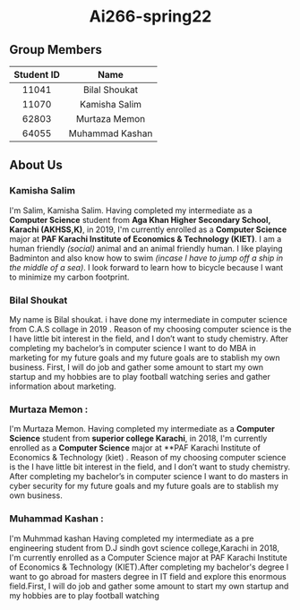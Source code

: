 <h1 align="center">Ai266-spring22</h1>

## Group Members
| Student ID | Name |
| :---: | :---:  |
| 11041 | Bilal Shoukat |
| 11070 | Kamisha Salim |
| 62803 | Murtaza Memon |
| 64055 | Muhammad Kashan |

## About Us
### Kamisha Salim 
I'm Salim, Kamisha Salim. Having completed my intermediate as a **Computer Science** student from **Aga Khan Higher Secondary School, Karachi (AKHSS,K)**, in 2019, I'm currently enrolled as a **Computer Science** major at **PAF Karachi Institute of Economics & Technology (KIET)**.
I am a human friendly *(social)* animal and an animal friendly human. I like playing Badminton and also know how to swim *(incase I have to jump off a ship in the middle of a sea)*. I look forward to learn how to bicycle because I want to minimize my carbon footprint.

### Bilal Shoukat
My name is Bilal shoukat. i have done my intermediate in computer science from C.A.S collage in 2019 . Reason of my choosing computer science is the I have little bit interest in the field, and I don’t want to study chemistry. After completing my bachelor’s in computer science I want to do MBA in marketing for my future goals and my future goals are to stablish my own business. First, I will do job and gather some amount to start my own startup and my hobbies are to play football watching series and gather information about marketing.

### Murtaza Memon :
I'm Murtaza Memon. Having completed my intermediate as a **Computer Science** student from **superior college Karachi**, in 2018, I'm currently enrolled as a **Computer Science** major at **PAF Karachi Institute of Economics & Technology (kiet) .
Reason of my choosing computer science is the I have little bit interest in the field, and I don’t want to study chemistry. After completing my bachelor’s in computer science I want to do masters in cyber security for my future goals and my future goals are to stablish my own business.

### Muhammad Kashan :
I'm Muhmmad kashan Having completed my intermediate as a pre engineering student from D.J sindh govt science college,Karachi in 2018, I'm currently enrolled as a Computer Science major at PAF Karachi Institute of Economics & Technology (KIET).After completing my bachelor's degree I want to go abroad for masters degree in IT field and explore this enormous field.First, I will do job and gather some amount to start my own startup and my hobbies are to play football watching
